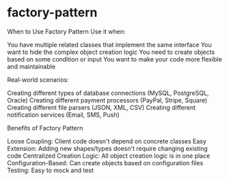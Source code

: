 # factory-pattern
When to Use Factory Pattern
Use it when:

You have multiple related classes that implement the same interface
You want to hide the complex object creation logic
You need to create objects based on some condition or input
You want to make your code more flexible and maintainable

Real-world scenarios:

Creating different types of database connections (MySQL, PostgreSQL, Oracle)
Creating different payment processors (PayPal, Stripe, Square)
Creating different file parsers (JSON, XML, CSV)
Creating different notification services (Email, SMS, Push)

Benefits of Factory Pattern

Loose Coupling: Client code doesn't depend on concrete classes
Easy Extension: Adding new shapes/types doesn't require changing existing code
Centralized Creation Logic: All object creation logic is in one place
Configuration-Based: Can create objects based on configuration files
Testing: Easy to mock and test
